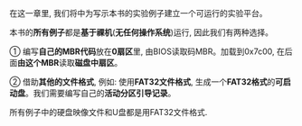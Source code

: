 在这一章里, 我们将中为写示本书的实验例子建立一个可运行的实验平台。

本书的**所有例子**都是**基于祼机**(**无任何操作系统**)运行, 因此我们有两种选择。

① 编写**自己的MBR代码**放在**0扇区**里, 由BIOS读取码MBR。加载到0x7c00, 在后面**由这个MBR**读取**磁盘中扇区**。

② 借助**其他的文件格式**, 例如: 使用**FAT32文件格式**, 生成一个**FAT32格式**的**可启动盘**。我们需要编写自己的**活动分区引导记录**。

所有例子中的硬盘映像文件和U盘都是用FAT32文件格式.